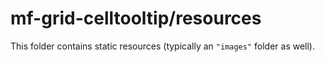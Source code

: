 # mf-grid-celltooltip/resources

This folder contains static resources (typically an `"images"` folder as well).
